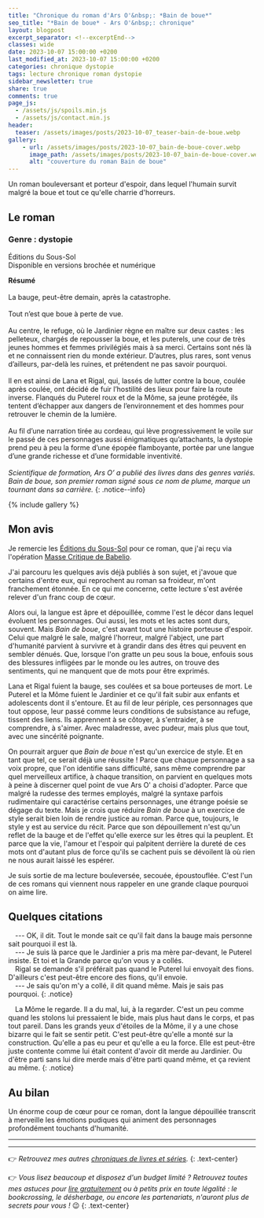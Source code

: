 ```yaml
---
title: "Chronique du roman d'Ars O'&nbsp;: *Bain de boue*"
seo_title: "*Bain de boue* - Ars O'&nbsp;: chronique"
layout: blogpost
excerpt_separator: <!--excerptEnd-->
classes: wide
date: 2023-10-07 15:00:00 +0200
last_modified_at: 2023-10-07 15:00:00 +0200
categories: chronique dystopie
tags: lecture chronique roman dystopie
sidebar_newsletter: true
share: true
comments: true
page_js:
  - /assets/js/spoils.min.js
  - /assets/js/contact.min.js
header:
  teaser: /assets/images/posts/2023-10-07_teaser-bain-de-boue.webp
gallery:
    - url: /assets/images/posts/2023-10-07_bain-de-boue-cover.webp
      image_path: /assets/images/posts/2023-10-07_bain-de-boue-cover.webp
      alt: "couverture du roman Bain de boue"
---
```


Un roman bouleversant et porteur d'espoir, dans lequel l'humain survit malgré la boue et tout ce qu'elle charrie d'horreurs.
<!--excerptEnd-->

<span class="fa fa-star rating_checked"></span>
<span class="fa fa-star rating_checked"></span>
<span class="fa fa-star rating_checked"></span>
<span class="fa fa-star rating_checked"></span>
<span class="fa fa-star rating_checked"></span>

## Le roman

### Genre&nbsp;: dystopie

Éditions du Sous-Sol<br />
Disponible en versions brochée et numérique

**Résumé**<br /><br />
La bauge, peut-être demain, après la catastrophe.<br /><br />
Tout n’est que boue à perte de vue.<br /><br />
Au centre, le refuge, où le Jardinier règne en maître sur deux castes : les pelleteux, chargés de repousser la boue, et les puterels, une cour de très jeunes hommes et femmes privilégiés mais à sa merci. Certains sont nés là et ne connaissent rien du monde extérieur. D’autres, plus rares, sont venus d’ailleurs, par-delà les ruines, et prétendent ne pas savoir pourquoi.<br /><br />
Il en est ainsi de Lana et Rigal, qui, lassés de lutter contre la boue, coulée après coulée, ont décidé de fuir l’hostilité des lieux pour faire la route inverse. Flanqués du Puterel roux et de la Môme, sa jeune protégée, ils tentent d’échapper aux dangers de l’environnement et des hommes pour retrouver le chemin de la lumière.<br /><br />
Au fil d’une narration tirée au cordeau, qui lève progressivement le voile sur le passé de ces personnages aussi énigmatiques qu’attachants, la dystopie prend peu à peu la forme d’une épopée flamboyante, portée par une langue d’une grande richesse et d’une formidable inventivité.<br /><br />
*Scientifique de formation, Ars O’ a publié des livres dans des genres variés. Bain de boue, son premier roman signé sous ce nom de plume, marque un tournant dans sa carrière.*
{: .notice--info}

{% include gallery %}



## Mon avis

Je remercie les <a href="https://www.editions-du-sous-sol.com/" target="_blank">Éditions du Sous-Sol</a> pour ce roman, que j'ai reçu via l'opération <a href="https://www.babelio.com/massecritique.php" target="_blank">Masse Critique de Babelio</a>.

J'ai parcouru les quelques avis déjà publiés à son sujet, et j'avoue que certains d'entre eux, qui reprochent au roman sa froideur, m'ont franchement étonnée.
En ce qui me concerne, cette lecture s'est avérée relever d'un franc coup de c&oelig;ur.

Alors oui, la langue est âpre et dépouillée, comme l'est le décor dans lequel évoluent les personnages. Oui aussi, les mots et les actes sont durs, souvent. Mais *Bain de boue*, c'est avant tout une histoire porteuse d'espoir. Celui que malgré le sale, malgré l'horreur, malgré l'abject, une part d'humanité parvient à survivre et à grandir dans des êtres qui peuvent en sembler dénués. Que, lorsque l'on gratte un peu sous la boue, enfouis sous des blessures infligées par le monde ou les autres, on trouve des sentiments, qui ne manquent que de mots pour être exprimés.

Lana et Rigal fuient la bauge, ses coulées et sa boue porteuses de mort. Le Puterel et la Môme fuient le Jardinier et ce qu'il fait subir aux enfants et adolescents dont il s'entoure. Et au fil de leur périple, ces personnages que tout oppose, leur passé comme leurs conditions de subsistance au refuge, tissent des liens. Ils apprennent à se côtoyer, à s'entraider, à se comprendre, à s'aimer. Avec maladresse, avec pudeur, mais plus que tout, avec une sincérité poignante.

On pourrait arguer que *Bain de boue* n'est qu'un exercice de style. Et en tant que tel, ce serait déjà une réussite&nbsp;! Parce que chaque personnage a sa voix propre, que l'on identifie sans difficulté, sans même comprendre par quel merveilleux artifice, à chaque transition, on parvient en quelques mots à peine à discerner quel point de vue Ars O' a choisi d'adopter. Parce que malgré la rudesse des termes employés, malgré la syntaxe parfois rudimentaire qui caractérise certains personnages, une étrange poésie se dégage du texte. Mais je crois que réduire *Bain de boue* à un exercice de style serait bien loin de rendre justice au roman. Parce que, toujours, le style y est au service du récit. Parce que son dépouillement n'est qu'un reflet de la bauge et de l'effet qu'elle exerce sur les êtres qui la peuplent. Et parce que la vie, l'amour et l'espoir qui palpitent derrière la dureté de ces mots ont d'autant plus de force qu'ils se cachent puis se dévoilent là où rien ne nous aurait laissé les espérer.

Je suis sortie de ma lecture bouleversée, secouée, époustouflée. C'est l'un de ces romans qui viennent nous rappeler en une grande claque pourquoi on aime lire.



## Quelques citations

<span style="margin-left: 1em;"></span>---&nbsp;OK, il dit. Tout le monde sait ce qu'il fait dans la bauge mais personne sait pourquoi il est là.<br/>
<span style="margin-left: 1em;"></span>---&nbsp;Je suis là parce que le Jardinier a pris ma mère par-devant, le Puterel insiste. Et toi et la Grande parce qu'on vous y a collés.<br/>
<span style="margin-left: 1em;"></span>Rigal se demande s'il préférait pas quand le Puterel lui envoyait des fions. D'ailleurs c'est peut-être encore des fions, qu'il envoie.<br/>
<span style="margin-left: 1em;"></span>---&nbsp;Je sais qu'on m'y a collé, il dit quand même. Mais je sais pas pourquoi.
{: .notice}

<span style="margin-left: 1em;"></span>La Môme le regarde. Il a du mal, lui, à la regarder. C'est un peu comme quand les stolons lui pressaient le bide, mais plus haut dans le corps, et pas tout pareil. Dans les grands yeux d'étoiles de la Môme, il y a une chose bizarre qui le fait se sentir petit. C'est peut-être qu'elle a monté sur la construction. Qu'elle a pas eu peur et qu'elle a eu la force. Elle est peut-être juste contente comme lui était content d'avoir dit merde au Jardinier. Ou d'être parti sans lui dire merde mais d'être parti quand même, et ça revient au même.
{: .notice}



## Au bilan

Un énorme coup de c&oelig;ur pour ce roman, dont la langue dépouillée transcrit à merveille les émotions pudiques qui animent des personnages profondément touchants d'humanité.

---
---
👉 *Retrouvez mes autres [chroniques de livres et séries](/blog/tags#chronique).*
{: .text-center}

👉 *Vous lisez beaucoup et disposez d'un budget limité&nbsp;? Retrouvez toutes mes astuces pour [lire gratuitement](/lecture/2022/08/22/lire-gratuitement.html) ou à petits prix en toute légalité&nbsp;: le bookcrossing, le désherbage, ou encore les partenariats, n'auront plus de secrets pour vous&nbsp;!* 😉
{: .text-center}